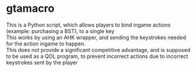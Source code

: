 # gtamacro
This is a Python script, which allows players to bind ingame actions (example: purchasing a BST), to a single key<br>This works by using an AHK wrapper, and sending the keystrokes needed for the action ingame to happen. <br>This does not provide a significant competitive advantage, and is supposed to be used as a QOL program, to prevent incorrect actions due to incorrect keystrokes sent by the player